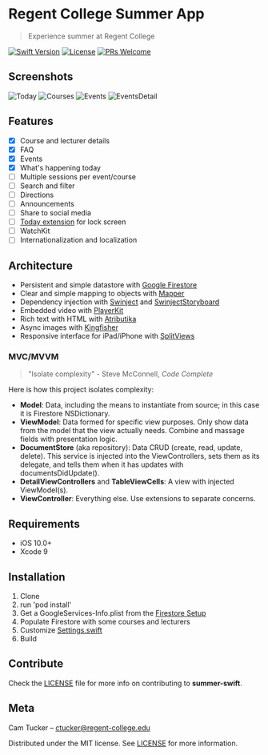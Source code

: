# Regent College Summer App
> Experience summer at Regent College

[![Swift Version][swift-image]][swift-url]
[![License][license-image]](LICENSE)
[![PRs Welcome](https://img.shields.io/badge/PRs-welcome-brightgreen.svg?style=flat-square)](http://makeapullrequest.com)

## Screenshots
![Today](/../screenshots/Summer2018Today.png?raw=true)
![Courses](/../screenshots/Summer2018Courses.png?raw=true)
![Events](/../screenshots/Summer2018Events.png?raw=true)
![EventsDetail](/../screenshots/Summer2018EventsDetail.png?raw=true)

## Features
- [x] Course and lecturer details
- [x] FAQ
- [x] Events
- [x] What's happening today
- [ ] Multiple sessions per event/course
- [ ] Search and filter
- [ ] Directions
- [ ] Announcements
- [ ] Share to social media
- [ ] [Today extension](https://developer.apple.com/library/content/documentation/General/Conceptual/ExtensibilityPG/Today.html) for lock screen
- [ ] WatchKit
- [ ] Internationalization and localization

## Architecture

- Persistent and simple datastore with [Google Firestore][firestore-url]
- Clear and simple mapping to objects with [Mapper][mapper-url]
- Dependency injection with [Swinject][swinject-url] and [SwinjectStoryboard][swinject-storyboard-url]
- Embedded video with [PlayerKit][playerkit-url]
- Rich text with HTML with [Atributika][atributika-url]
- Async images with [Kingfisher][kingfisher-url]
- Responsive interface for iPad/iPhone with [SplitViews][splitview-url]

### MVC/MVVM

> "Isolate complexity" - Steve McConnell, *Code Complete*

Here is how this project isolates complexity:
- **Model**: Data, including the means to instantiate from source; in this case it is Firestore NSDictionary.
- **ViewModel**: Data formed for specific view purposes. Only show data from the model that the view actually needs. Combine and massage fields with presentation logic.
- **DocumentStore** (aka repository): Data CRUD (create, read, update, delete). This service is injected into the ViewControllers, sets them as its delegate, and tells them when it has updates with documentsDidUpdate().
- **DetailViewControllers** and **TableViewCells**: A view with injected ViewModel(s).
- **ViewController**: Everything else. Use extensions to separate concerns.

## Requirements

- iOS 10.0+
- Xcode 9

## Installation

1. Clone
1. run 'pod install'
1. Get a GoogleServices-Info.plist from the [Firestore Setup][firestore-setup-url]
1. Populate Firestore with some courses and lecturers
1. Customize [Settings.swift](summer/Settings.swift)
1. Build

## Contribute

Check the [LICENSE](LICENSE) file for more info on contributing to **summer-swift**.

## Meta

Cam Tucker – ctucker@regent-college.edu

Distributed under the MIT license. See [LICENSE](LICENSE) for more information.

[swift-image]:https://img.shields.io/badge/swift-4.0-orange.svg
[swift-url]: https://swift.org/
[license-image]: https://img.shields.io/badge/License-MIT-blue.svg
[firestore-url]: https://firebase.google.com/products/firestore/
[firestore-setup-url]: https://firebase.google.com/docs/ios/setup
[swinject-url]: https://github.com/Swinject/Swinject
[swinject-storyboard-url]: https://github.com/Swinject/SwinjectStoryboard
[playerkit-url]: https://github.com/vimeo/PlayerKit
[mapper-url]: https://github.com/lyft/mapper
[splitview-url]: https://developer.apple.com/documentation/uikit/uisplitviewcontroller
[kingfisher-url]: https://github.com/onevcat/Kingfisher
[atributika-url]: https://github.com/psharanda/Atributika
